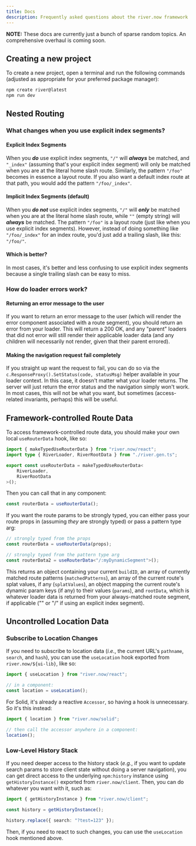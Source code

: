 ```yaml
---
title: Docs
description: Frequently asked questions about the river.now framework
---
```


**NOTE:** These docs are currently just a bunch of sparse random topics. An comprehensive overhaul is coming soon.

## Creating a new project

To create a new project, open a terminal and run the following commands (adjusted as appropriate for your preferred package manager):

```bash
npm create river@latest
npm run dev
```

## Nested Routing

### What changes when you use explicit index segments?

#### Explicit Index Segments

When you **_do_** use explicit index segments, `"/"` will **_always_** be
matched, and `"_index"` (assuming that's your explicit index segment) will only
be matched when you are at the literal home slash route. Similarly, the pattern
`"/foo"` becomes in essence a layout route. If you also want a default index
route at that path, you would add the pattern `"/foo/_index"`.

#### Implicit Index Segments (default)

When you **_do not_** use explicit index segments, `"/"` will **_only_** be
matched when you are at the literal home slash route, while `""` (empty string)
will **_always_** be matched. The pattern `"/foo"` is a layout route (just like
when you use explicit index segments). However, instead of doing something like
`"/foo/_index"` for an index route, you'd just add a trailing slash, like this:
`"/foo/"`.

#### Which is better?

In most cases, it's better and less confusing to use explicit index segments
because a single trailing slash can be easy to miss.

### How do loader errors work?

#### Returning an error message to the user

If you want to return an error message to the user (which will render the error
component associated with a route segment), you should return an error from your
loader. This will return a 200 OK, and any "parent" loaders that did not error
will still render their applicable loader data (and any children will
necessarily not render, given that their parent errored).

#### Making the navigation request fail completely

If you straight up want the request to fail, you can do so via the
`c.ResponseProxy().SetStatus(code, statusMsg)` helper available in your loader
context. In this case, it doesn't matter what your loader returns. The server
will just return the error status and the navigation simply won't work. In most
cases, this will not be what you want, but sometimes (access-related invariants,
perhaps) this will be useful.

## Framework-controlled Route Data

To access framework-controlled route data, you should make your own local
`useRouterData` hook, like so:

```ts
import { makeTypedUseRouterData } from "river.now/react";
import type { RiverLoader, RiverRootData } from "./river.gen.ts";

export const useRouterData = makeTypedUseRouterData<
	RiverLoader,
	RiverRootData
>();
```

Then you can call that in any component:

```ts
const routerData = useRouterData();
```

If you want the route params to be strongly typed, you can either pass your
route props in (assuming _they_ are strongly typed) or pass a pattern type arg:

```ts
// strongly typed from the props
const routerData = useRouterData(props);

// strongly typed from the pattern type arg
const routerData2 = useRouterData<"/:myDynamicSegment">();
```

This returns an object containing your current `buildID`, an array of currently
matched route patterns (`matchedPatterns`), an array of the current route's
splat values, if any (`splatValues`), an object mapping the current route's
dynamic param keys (if any) to their values (`params`), and `rootData`, which is
whatever loader data is returned from your always-matched route segment, if
applicable ("" or "/" if using an explicit index segment).

## Uncontrolled Location Data

### Subscribe to Location Changes

If you need to subscribe to location data (_i.e._, the current URL's `pathname`,
`search`, and `hash`), you can use the `useLocation` hook exported from
`river.now/${ui-lib}`, like so:

```ts
import { useLocation } from "river.now/react";

// in a component:
const location = useLocation();
```

For Solid, it's already a reactive `Accessor`, so having a hook is unnecessary.
So it's this instead:

```ts
import { location } from "river.now/solid";

// then call the accessor anywhere in a component:
location();
```

### Low-Level History Stack

If you need deeper access to the history stack (_e.g._, if you want to update
search params to store client state without doing a server navigation), you can
get direct access to the underlying `npm:history` instance using
`getHistoryInstance()` exported from `river.now/client`. Then, you can do
whatever you want with it, such as:

```ts
import { getHistoryInstance } from "river.now/client";

const history = getHistoryInstance();

history.replace({ search: "?test=123" });
```

Then, if you need to react to such changes, you can use the `useLocation` hook
mentioned above.
